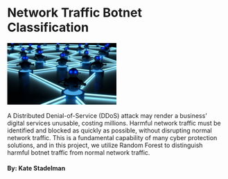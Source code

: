 # Network Traffic Botnet Classification

<img src="https://github.com/kaspii314/network_traffic_botnet_classification/blob/assets/assets/shutterstock_1036755457_botnet_git.jpg" width="50%">

A Distributed Denial-of-Service (DDoS) attack may render a business’ digital services unusable, costing millions. Harmful network traffic must be identified and blocked as quickly as possible, without disrupting normal network traffic. This is a fundamental capability of many cyber protection solutions, and in this project, we utilize Random Forest to distinguish harmful botnet traffic from normal network traffic.

#### By: Kate Stadelman
